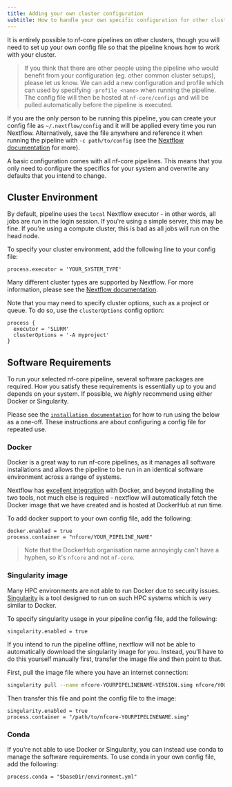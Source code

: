 ```yaml
---
title: Adding your own cluster configuration
subtitle: How to handle your own specific configuration for other clusters
---
```


It is entirely possible to nf-core pipelines on other clusters, though you will need to set up your own config file so that the pipeline knows how to work with your cluster.

> If you think that there are other people using the pipeline who would benefit from your configuration (eg. other common cluster setups), please let us know. We can add a new configuration and profile which can used by specifying `-profile <name>` when running the pipeline. The config file will then be hosted at `nf-core/configs` and will be pulled automatically before the pipeline is executed.

If you are the only person to be running this pipeline, you can create your config file as `~/.nextflow/config` and it will be applied every time you run Nextflow. Alternatively, save the file anywhere and reference it when running the pipeline with `-c path/to/config` (see the [Nextflow documentation](https://www.nextflow.io/docs/latest/config.html) for more).

A basic configuration comes with all nf-core pipelines. This means that you only need to configure the specifics for your system and overwrite any defaults that you intend to change.

## Cluster Environment
By default, pipeline uses the `local` Nextflow executor - in other words, all jobs are run in the login session. If you're using a simple server, this may be fine. If you're using a compute cluster, this is bad as all jobs will run on the head node.

To specify your cluster environment, add the following line to your config file:

```nextflow
process.executor = 'YOUR_SYSTEM_TYPE'
```

Many different cluster types are supported by Nextflow. For more information, please see the [Nextflow documentation](https://www.nextflow.io/docs/latest/executor.html).

Note that you may need to specify cluster options, such as a project or queue. To do so, use the `clusterOptions` config option:

```nextflow
process {
  executor = 'SLURM'
  clusterOptions = '-A myproject'
}
```
## Software Requirements
To run your selected nf-core pipeline, several software packages are required. How you satisfy these requirements is essentially up to you and depends on your system. If possible, we _highly_ recommend using either Docker or Singularity.

Please see the [`installation documentation`](usage/installation) for how to run using the below as a one-off. These instructions are about configuring a config file for repeated use.

### Docker
Docker is a great way to run nf-core pipelines, as it manages all software installations and allows the pipeline to be run in an identical software environment across a range of systems.

Nextflow has [excellent integration](https://www.nextflow.io/docs/latest/docker.html) with Docker, and beyond installing the two tools, not much else is required - nextflow will automatically fetch the Docker image that we have created and is hosted at DockerHub at run time.

To add docker support to your own config file, add the following:

```nextflow
docker.enabled = true
process.container = "nfcore/YOUR_PIPELINE_NAME"
```

> Note that the DockerHub organisation name annoyingly can't have a hyphen, so it's `nfcore` and not `nf-core`.

### Singularity image
Many HPC environments are not able to run Docker due to security issues.
[Singularity](http://singularity.lbl.gov/) is a tool designed to run on such HPC systems which is very similar to Docker.

To specify singularity usage in your pipeline config file, add the following:

```nextflow
singularity.enabled = true
```

If you intend to run the pipeline offline, nextflow will not be able to automatically download the singularity image for you. Instead, you'll have to do this yourself manually first, transfer the image file and then point to that.

First, pull the image file where you have an internet connection:

```bash
singularity pull --name nfcore-YOURPIPELINENAME-VERSION.simg nfcore/YOURPIPELINENAME:VERSION
```

Then transfer this file and point the config file to the image:

```nextflow
singularity.enabled = true
process.container = "/path/to/nfcore-YOURPIPELINENAME.simg"
```
### Conda
If you're not able to use Docker or Singularity, you can instead use conda to manage the software requirements.
To use conda in your own config file, add the following:

```nextflow
process.conda = "$baseDir/environment.yml"
```
